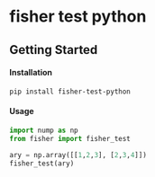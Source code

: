 # fisher test python

## Getting Started

#### Installation

```
pip install fisher-test-python
```

#### Usage

```python
import nump as np
from fisher import fisher_test

ary = np.array([[1,2,3], [2,3,4]])
fisher_test(ary)

```